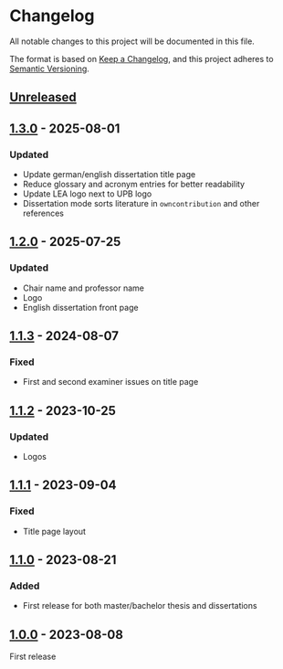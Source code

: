# Changelog

All notable changes to this project will be documented in this file.

The format is based on [Keep a Changelog](https://keepachangelog.com/en/1.1.0/),
and this project adheres to [Semantic Versioning](https://semver.org/spec/v2.0.0.html).

## [Unreleased]

## [1.3.0] - 2025-08-01
### Updated
- Update german/english dissertation title page
- Reduce glossary and acronym entries for better readability
- Update LEA logo next to UPB logo
- Dissertation mode sorts literature in `owncontribution` and other references

## [1.2.0] - 2025-07-25
### Updated
 - Chair name and professor name 
 - Logo
 - English dissertation front page

## [1.1.3] - 2024-08-07
### Fixed
- First and second examiner issues on title page

## [1.1.2] - 2023-10-25
### Updated
- Logos


## [1.1.1] - 2023-09-04
### Fixed
- Title page layout


## [1.1.0] - 2023-08-21
### Added
- First release for both master/bachelor thesis and dissertations

## [1.0.0] - 2023-08-08
First release

[unreleased]: https://github.com/upb-lea/thesis_latex_template/compare/1.3.0...HEAD
[1.3.0]: https://github.com/upb-lea/thesis_latex_template/compare/1.2.0...1.3.0
[1.2.0]: https://github.com/upb-lea/thesis_latex_template/compare/1.1.3...1.2.0
[1.1.3]: https://github.com/upb-lea/thesis_latex_template/compare/1.1.2...1.1.3
[1.1.2]: https://github.com/upb-lea/thesis_latex_template/compare/1.1.1...1.1.2
[1.1.1]: https://github.com/upb-lea/thesis_latex_template/compare/1.1...1.1.1
[1.1.0]: https://github.com/upb-lea/thesis_latex_template/compare/1.0...1.1
[1.0.0]: https://github.com/upb-lea/thesis_latex_template/compare/1.0...1.0

